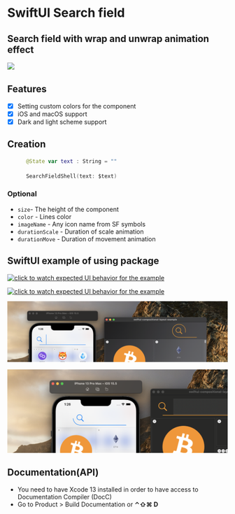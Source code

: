 # SwiftUI Search field
## Search field with wrap and unwrap animation effect

[![](https://img.shields.io/endpoint?url=https%3A%2F%2Fswiftpackageindex.com%2Fapi%2Fpackages%2Figor11191708%2Fswiftui-search-field-shell-line%2Fbadge%3Ftype%3Dplatforms)](https://swiftpackageindex.com/igor11191708/swiftui-search-field-shell-line)

## Features
- [x] Setting custom colors for the component
- [x] iOS and macOS support
- [x] Dark and light scheme support

## Creation
```swift
      @State var text : String = ""
      
      SearchFieldShell(text: $text)
```

### Optional
* `size`- The height of the component
* `color` - Lines color
* `imageName` - Any icon name from SF symbols
* `durationScale` - Duration of scale animation
* `durationMove` - Duration of movement animation


## SwiftUI example of using package

[![click to watch expected UI behavior for the example](https://github.com/The-Igor/swiftui-search-field-shell-line/blob/main/img/igor_shelopaev_image_08.gif)](https://youtu.be/7LWYCA7z8eM)

[![click to watch expected UI behavior for the example](https://github.com/The-Igor/swiftui-search-field-shell-line/blob/main/img/igor_shelopaev_image_01.png)](https://youtu.be/7LWYCA7z8eM)

[![click to watch expected UI behavior for the example](https://github.com/The-Igor/swiftui-search-field-shell-line/blob/main/img/igor_shelopaev_image_02.png)](https://youtu.be/7LWYCA7z8eM)

[![click to watch expected UI behavior for the example](https://github.com/The-Igor/swiftui-search-field-shell-line/blob/main/img/igor_shelopaev_image_03.png)](https://youtu.be/7LWYCA7z8eM)

## Documentation(API)
- You need to have Xcode 13 installed in order to have access to Documentation Compiler (DocC)
- Go to Product > Build Documentation or **⌃⇧⌘ D**
